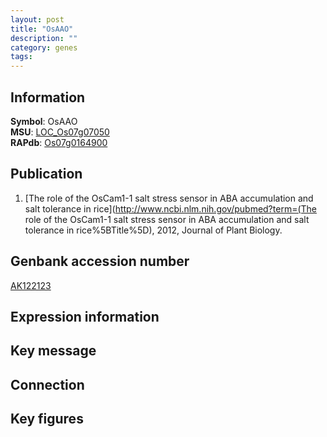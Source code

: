 ```yaml
---
layout: post
title: "OsAAO"
description: ""
category: genes
tags: 
---
```


## Information
__Symbol__: OsAAO  
__MSU__: [LOC_Os07g07050](http://rice.plantbiology.msu.edu/cgi-bin/ORF_infopage.cgi?orf=LOC_Os07g07050)  
__RAPdb__: [Os07g0164900](http://rapdb.dna.affrc.go.jp/viewer/gbrowse_details/irgsp1?name=Os07g0164900)  

## Publication
1. [The role of the OsCam1-1 salt stress sensor in ABA accumulation and salt tolerance in rice](http://www.ncbi.nlm.nih.gov/pubmed?term=(The role of the OsCam1-1 salt stress sensor in ABA accumulation and salt tolerance in rice%5BTitle%5D), 2012, Journal of Plant Biology.

## Genbank accession number
[AK122123](http://www.ncbi.nlm.nih.gov/nuccore/AK122123)

## Expression information

## Key message

## Connection

## Key figures


